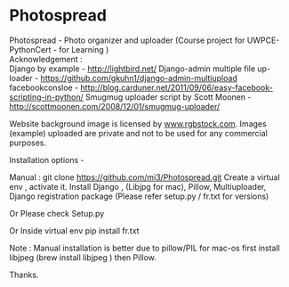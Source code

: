 Photospread
===========

Photospread - Photo organizer and uploader (Course project for UWPCE-PythonCert - for Learning )  
Acknowledgement :  
  Django by example - http://lightbird.net/
  Django-admin multiple file up-loader - https://github.com/gkuhn1/django-admin-multiupload 
  facebookconsloe - http://blog.carduner.net/2011/09/06/easy-facebook-scripting-in-python/ 
  Smugmug uploader script by Scott Moonen - http://scottmoonen.com/2008/12/01/smugmug-uploader/ 

Website background image is licensed by www.rgbstock.com. Images (example) uploaded are private and  not to  be used for any commercial purposes.


Installation options - 

Manual :
  git clone https://github.com/mi3/Photospread.git
  Create a virtual env , activate it.
  Install Django , (Libjpg for mac), Pillow, Multiuploader, Django registration package 
  (Please refer setup.py / fr.txt for versions) 

Or 
  Please check Setup.py 

Or 
  Inside virtual env pip install fr.txt
  
  
Note : Manual installation is better due to pillow/PIL
for mac-os first install libjpeg (brew install libjpeg ) then Pillow.

Thanks.
